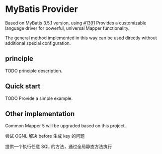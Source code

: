 # MyBatis Provider

Based on MyBatis 3.5.1 version, using [#1391](https://github.com/mybatis/mybatis-3/pull/1391)
Provides a customizable language driver for powerful, universal Mapper functionality.

The general method implemented in this way can be used directly without additional special configuration.

## principle

TODO principle description.

## Quick start

TODO Provide a simple example.

## Other implementation

Common Mapper 5 will be upgraded based on this project.

尝试 OGNL 解决 before 生成 key 的问题

提供一个执行任意 SQL 的方法，通过全局静态方法执行